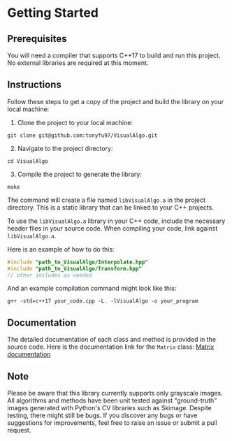 # Getting Started

## Prerequisites

You will need a compiler that supports C++17 to build and run this project. No external libraries are required at this moment.

## Instructions

Follow these steps to get a copy of the project and build the library on your local machine:

1. Clone the project to your local machine:
```
git clone git@github.com:tonyfu97/VisualAlgo.git
```

2. Navigate to the project directory:
```
cd VisualAlgo
```

3. Compile the project to generate the library:
```
make
```

The command will create a file named `libVisualAlgo.a` in the project directory. This is a static library that can be linked to your C++ projects. 

To use the `libVisualAlgo.a` library in your C++ code, include the necessary header files in your source code. When compiling your code, link against `libVisualAlgo.a`.

Here is an example of how to do this:

```cpp
#include "path_to_VisualAlgo/Interpolate.hpp"
#include "path_to_VisualAlgo/Transform.hpp"
// other includes as needed
```

And an example compilation command might look like this:

```
g++ -std=c++17 your_code.cpp -L. -lVisualAlgo -o your_program
```

## Documentation

The detailed documentation of each class and method is provided in the source code. Here is the documentation link for the `Matrix` class: [Matrix documentation](matrix.md)

## Note

Please be aware that this library currently supports only grayscale images. All algorithms and methods have been unit tested against "ground-truth" images generated with Python's CV libraries such as Skimage. Despite testing, there might still be bugs. If you discover any bugs or have suggestions for improvements, feel free to raise an issue or submit a pull request.
